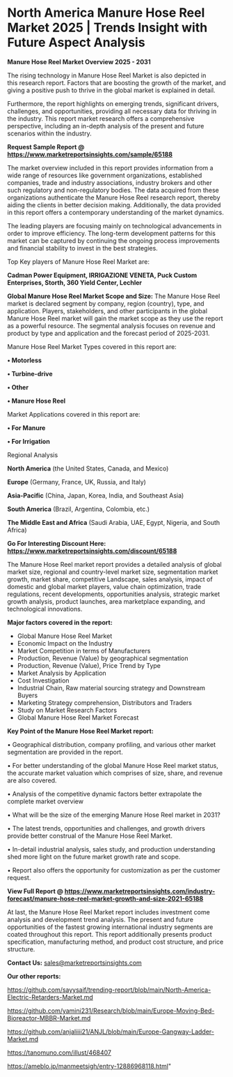 # North America Manure Hose Reel Market 2025 | Trends Insight with Future Aspect Analysis

<Strong> Manure Hose Reel Market Overview 2025 - 2031</strong>

The rising technology in Manure Hose Reel Market is also depicted in this research report. Factors that are boosting the growth of the market, and giving a positive push to thrive in the global market is explained in detail.

Furthermore, the report highlights on emerging trends, significant drivers, challenges, and opportunities, providing all necessary data for thriving in the industry. This report market research offers a comprehensive perspective, including an in-depth analysis of the present and future scenarios within the industry.

<strong>Request Sample Report @ <a href=https://www.marketreportsinsights.com/sample/65188>https://www.marketreportsinsights.com/sample/65188</a></strong>

The market overview included in this report provides information from a wide range of resources like government organizations, established companies, trade and industry associations, industry brokers and other such regulatory and non-regulatory bodies. The data acquired from these organizations authenticate the Manure Hose Reel research report, thereby aiding the clients in better decision making. Additionally, the data provided in this report offers a contemporary understanding of the market dynamics.

The leading players are focusing mainly on technological advancements in order to improve efficiency. The long-term development patterns for this market can be captured by continuing the ongoing process improvements and financial stability to invest in the best strategies.

Top Key players of Manure Hose Reel Market are:

<strong>Cadman Power Equipment, IRRIGAZIONE VENETA, Puck Custom Enterprises, Storth, 360 Yield Center, Lechler</strong>

<strong><b>Global Manure Hose Reel Market Scope and Size:</b></strong>
The Manure Hose Reel market is declared segment by company, region (country), type, and application. Players, stakeholders, and other participants in the global Manure Hose Reel market will gain the market scope as they use the report as a powerful resource. The segmental analysis focuses on revenue and product by type and application and the forecast period of 2025-2031.

Manure Hose Reel Market Types covered in this report are:

<strong>• Motorless

• Turbine-drive

• Other

• Manure Hose Reel</strong>

Market Applications covered in this report are:

<strong>• For Manure

• For Irrigation</strong> 

Regional Analysis

<strong>North America</strong> (the United States, Canada, and Mexico)

<strong>Europe</strong> (Germany, France, UK, Russia, and Italy)

<strong>Asia-Pacific</strong> (China, Japan, Korea, India, and Southeast Asia)

<strong>South America</strong> (Brazil, Argentina, Colombia, etc.)

<strong>The Middle East and Africa</strong> (Saudi Arabia, UAE, Egypt, Nigeria, and South Africa)

<strong>Go For Interesting Discount Here: <a href=https://www.marketreportsinsights.com/discount/65188>https://www.marketreportsinsights.com/discount/65188</a></strong>

The Manure Hose Reel market report provides a detailed analysis of global market size, regional and country-level market size, segmentation market growth, market share, competitive Landscape, sales analysis, impact of domestic and global market players, value chain optimization, trade regulations, recent developments, opportunities analysis, strategic market growth analysis, product launches, area marketplace expanding, and technological innovations.

<strong><b>Major factors covered in the report:</b></strong>
<ul>
  <li>Global Manure Hose Reel Market </li>
  <li>Economic Impact on the Industry</li>
  <li>Market Competition in terms of Manufacturers</li>
  <li>Production, Revenue (Value) by geographical segmentation</li>
  <li>Production, Revenue (Value), Price Trend by Type</li>
  <li>Market Analysis by Application</li>
  <li>Cost Investigation</li>
  <li>Industrial Chain, Raw material sourcing strategy and Downstream Buyers</li>
  <li>Marketing Strategy comprehension, Distributors and Traders</li>
  <li>Study on Market Research Factors</li>
  <li>Global Manure Hose Reel Market Forecast</li>
</ul>

<strong><b>Key Point of the Manure Hose Reel Market report:</b></strong>

• Geographical distribution, company profiling, and various other market segmentation are provided in the report.

• For better understanding of the global Manure Hose Reel market status, the accurate market valuation which comprises of size, share, and revenue are also covered.

• Analysis of the competitive dynamic factors better extrapolate the complete market overview

• What will be the size of the emerging Manure Hose Reel market in 2031?

• The latest trends, opportunities and challenges, and growth drivers provide better construal of the Manure Hose Reel Market.

• In-detail industrial analysis, sales study, and production understanding shed more light on the future market growth rate and scope.

• Report also offers the opportunity for customization as per the customer request.

<strong><b>View Full Report @ <a href=https://www.marketreportsinsights.com/industry-forecast/manure-hose-reel-market-growth-and-size-2021-65188>https://www.marketreportsinsights.com/industry-forecast/manure-hose-reel-market-growth-and-size-2021-65188</a></b></strong>


At last, the Manure Hose Reel Market report includes investment come analysis and development trend analysis. The present and future opportunities of the fastest growing international industry segments are coated throughout this report. This report additionally presents product specification, manufacturing method, and product cost structure, and price structure.

<strong>Contact Us:</strong>
sales@marketreportsinsights.com

<strong>Our other reports:</strong>

<a href=https://github.com/sayysaif/trending-report/blob/main/North-America-Electric-Retarders-Market.md>https://github.com/sayysaif/trending-report/blob/main/North-America-Electric-Retarders-Market.md</a>

<a href=https://github.com/yamini231/Research/blob/main/Europe-Moving-Bed-Bioreactor-MBBR-Market.md>https://github.com/yamini231/Research/blob/main/Europe-Moving-Bed-Bioreactor-MBBR-Market.md</a>

<a href=https://github.com/anjaliiii21/ANJL/blob/main/Europe-Gangway-Ladder-Market.md>https://github.com/anjaliiii21/ANJL/blob/main/Europe-Gangway-Ladder-Market.md</a>

<a href=https://tanomuno.com/illust/468407>https://tanomuno.com/illust/468407</a>

<a href=https://ameblo.jp/manmeetsigh/entry-12886968118.html>https://ameblo.jp/manmeetsigh/entry-12886968118.html</a>"
